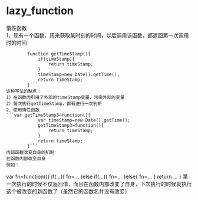 # lazy_function
惰性函数  
1、现有一个函数，用来获取某时刻的时间，以后调用该函数，都返回第一次调用时的时间  
```var timeStamp=null;
        function getTimeStamp(){
            if(timeStamp){
                return timeStamp;
            }
            timeStamp=new Date().getTime();
            return timeStamp;
        }```
这种写法的缺点：  
1）在函数内引用了外部的timeStamp变量，污染外部的变量  
2）每次执行getTimeStamp，都有进行一次判断  
2、使用惰性函数  
```var getTimeStamp3=function(){
            var timeStamp=new Date().getTime();
            getTimeStamp3=function(){
                return timeStamp;
            }
            return timeStamp;
        }```   
内部函数改变自身的机制  
在函数内部改变自身  
例如：  
```
var fn=function(){
    if(...){
        fn=...
    }else if(...){
        fn=...
    }else{
        fn=...
    }
    return ...
}
第一次执行的时候不仅返回值，而且在函数内部改变了自身，下次执行的时候就执行这个被改变的新函数了（虽然它的函数名并没有改变）  